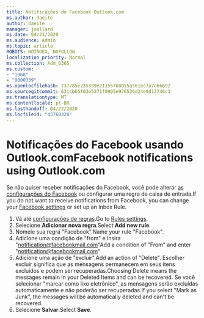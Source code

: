 ```yaml
---
title: Notificações do Facebook Outlook.com
ms.author: daeite
author: daeite
manager: joallard
ms.date: 04/21/2020
ms.audience: Admin
ms.topic: article
ROBOTS: NOINDEX, NOFOLLOW
localization_priority: Normal
ms.collection: Adm_O365
ms.custom:
- "1968"
- "9000339"
ms.openlocfilehash: 737785e235389e211557b8055a561ec7a7d66692
ms.sourcegitcommit: 631cbb5f03e5371f0995e976536d24e9d13746c3
ms.translationtype: MT
ms.contentlocale: pt-BR
ms.lasthandoff: 04/22/2020
ms.locfileid: "43760328"
---
```

# <a name="facebook-notifications-using-outlookcom"></a><span data-ttu-id="beab5-102">Notificações do Facebook usando Outlook.com</span><span class="sxs-lookup"><span data-stu-id="beab5-102">Facebook notifications using Outlook.com</span></span>

<span data-ttu-id="beab5-103">Se não quiser receber notificações do Facebook, você pode alterar [as configurações do Facebook](https://aka.ms/facebook-notifications-settings) ou configurar uma regra de caixa de entrada.</span><span class="sxs-lookup"><span data-stu-id="beab5-103">If you do not want to receive notifications from Facebook, you can change your [Facebook settings](https://aka.ms/facebook-notifications-settings) or set up an Inbox Rule.</span></span>

1. <span data-ttu-id="beab5-104">Vá até [configurações de regras](https://outlook.live.com/mail/options/mail/rules/inboxRules).</span><span class="sxs-lookup"><span data-stu-id="beab5-104">Go to [Rules settings](https://outlook.live.com/mail/options/mail/rules/inboxRules).</span></span>
1. <span data-ttu-id="beab5-105">Selecione **Adicionar nova regra**.</span><span class="sxs-lookup"><span data-stu-id="beab5-105">Select **Add new rule**.</span></span>
1. <span data-ttu-id="beab5-106">Nomeie sua regra "Facebook".</span><span class="sxs-lookup"><span data-stu-id="beab5-106">Name your rule "Facebook".</span></span>
1. <span data-ttu-id="beab5-107">Adicione uma condição de "from" e insira "notification@facebookmail.com"</span><span class="sxs-lookup"><span data-stu-id="beab5-107">Add a condition of "From" and enter "notification@facebookmail.com"</span></span>
1. <span data-ttu-id="beab5-108">Adicione uma ação de "excluir".</span><span class="sxs-lookup"><span data-stu-id="beab5-108">Add an action of "Delete".</span></span> <span data-ttu-id="beab5-109">Escolher excluir significa que as mensagens permanecem em seus itens excluídos e podem ser recuperadas.</span><span class="sxs-lookup"><span data-stu-id="beab5-109">Choosing Delete means the messages remain in your Deleted Items and can be recovered.</span></span> <span data-ttu-id="beab5-110">Se você selecionar "marcar como lixo eletrônico", as mensagens serão excluídas automaticamente e não poderão ser recuperadas.</span><span class="sxs-lookup"><span data-stu-id="beab5-110">If you select "Mark as Junk", the messages will be automatically deleted and can't be recovered.</span></span>
1. <span data-ttu-id="beab5-111">Selecione **Salvar**.</span><span class="sxs-lookup"><span data-stu-id="beab5-111">Select **Save**.</span></span>